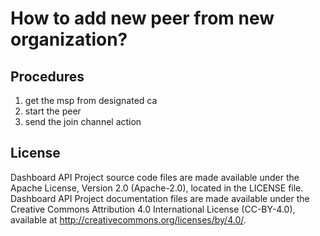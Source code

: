 # How to add new peer from new organization?

## Procedures

1. get the msp from designated ca
2. start the peer
3. send the join channel action

## License

Dashboard API Project source code files are made available under the Apache License, Version 2.0 (Apache-2.0), located in the LICENSE file. Dashboard API Project documentation files are made available under the Creative Commons Attribution 4.0 International License (CC-BY-4.0), available at http://creativecommons.org/licenses/by/4.0/.
